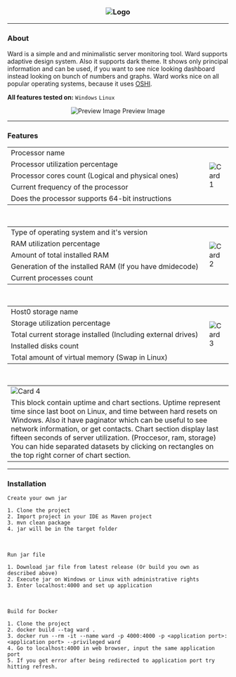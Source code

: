 <h3 align = "center">
    <img src = "https://steamuserimages-a.akamaihd.net/ugc/1297549742976925024/97F3CBA92B2FEF3652F5A06EC90FB5FF89E5D224/" alt = "Logo" />
</h3>

---

### About

Ward is a simple and and minimalistic server monitoring tool. Ward supports adaptive design system. Also it supports dark theme.
It shows only principal information and can be used, if you want to see nice looking dashboard instead looking on bunch of numbers and graphs.
Ward works nice on all popular operating systems, because it uses [OSHI](https://github.com/oshi/oshi).

**All features tested on:** `Windows` `Linux`

<p align = "center">
    <img src = "https://steamuserimages-a.akamaihd.net/ugc/1472065476915719686/49DDF67C0F9E7E7CB6F101D6358C8B4000E02765/" alt = "Preview Image" />
    <h7 align = "center">Preview Image</h7>
</p>

---

### Features

<table>
    <tr>
        <td width = "600.5">Processor name</td>
        <td rowspan = "5">
            <img src = "https://steamuserimages-a.akamaihd.net/ugc/1183831643851282360/403FDEBFCF7D1FF0F69EB5278A61D4E20845DB7A/" alt = "Card 1" align = "center" />
        </td>
    </tr>
    <tr>
        <td>Processor utilization percentage</td>
    </tr>
    <tr>
        <td>Processor cores count (Logical and physical ones)</td>
    </tr>
    <tr>
        <td>Current frequency of the processor</td>
    </tr>
    <tr>
        <td>Does the processor supports 64-bit instructions</td>
    </tr>
</table>

<br>

<table>
    <tr>
        <td width = "600.5">Type of operating system and it's version</td>
        <td rowspan = "5">
            <img src = "https://steamuserimages-a.akamaihd.net/ugc/1183831643851285796/144BB74471806F12E742CD82F8FF2756F30E4683/" alt = "Card 2" align = "center" />
        </td>
    </tr>
    <tr>
        <td>RAM utilization percentage</td>
    </tr>
    <tr>
        <td>Amount of total installed RAM</td>
    </tr>
    <tr>
        <td>Generation of the installed RAM (If you have dmidecode)</td>
    </tr>
    <tr>
        <td>Current processes count</td>
    </tr>
</table>

<br>

<table>
    <tr>
        <td width = "600.5">Host0 storage name</td>
        <td rowspan = "5">
            <img src = "https://steamuserimages-a.akamaihd.net/ugc/1183831643851289616/A01554173BC78C5AF030573F8572B53E00CF5EFD/" alt = "Card 3" align = "center" />
        </td>
    </tr>
    <tr>
        <td>Storage utilization percentage</td>
    </tr>
    <tr>
        <td>Total current storage installed (Including external drives)</td>
    </tr>
    <tr>
        <td>Installed disks count</td>
    </tr>
    <tr>
        <td>Total amount of virtual memory (Swap in Linux)</td>
    </tr>
</table>

<br>

<table>
    <tr>
        <td width = "916.5">
            <img src = "https://steamuserimages-a.akamaihd.net/ugc/1472065476915728087/6CA3545E874463382CFFEC182CBD292C57FB29DB/" alt = "Card 4" align = "center" />
        </td>
    </tr>
    <tr>
        <td>
            This block contain uptime and chart sections. Uptime represent time since last boot on Linux, and time between hard resets on Windows.
            Also it have paginator which can be useful to see network information, or get contacts.
            Chart section display last fifteen seconds of server utilization. (Proccesor, ram, storage)
            You can hide separated datasets by clicking on rectangles on the top right corner of chart section.
        </td>
    </tr>
</table>

---

### Installation
    Create your own jar

    1. Clone the project
    2. Import project in your IDE as Maven project
    3. mvn clean package
    4. jar will be in the target folder

<br>

    Run jar file

    1. Download jar file from latest release (Or build you own as described above)
    2. Execute jar on Windows or Linux with administrative rights
    3. Enter localhost:4000 and set up application

<br>

    Build for Docker

    1. Clone the project
    2. docker build --tag ward .
    3. docker run --rm -it --name ward -p 4000:4000 -p <application port>:<application port> --privileged ward
    4. Go to localhost:4000 in web browser, input the same application port
    5. If you get error after being redirected to application port try hitting refresh.
